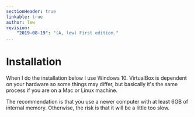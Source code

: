 ```yaml
---
sectionHeader: true
linkable: true
author: lew
revision:
    "2019-08-19": "(A, lew) First edition."
...
```

Installation
=======================

When I do the installation below I use Windows 10. VirtualBox is dependent on your hardware so some things may differ, but basically it's the same process if you are on a Mac or Linux machine.

The recommendation is that you use a newer computer with at least 6GB of internal memory. Otherwise, the risk is that it will be a little too slow.
